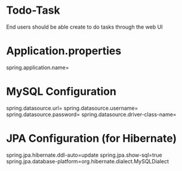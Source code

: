# Todo-Task
End users should be able create to do tasks through the web UI

# Application.properties
spring.application.name=

# MySQL Configuration
spring.datasource.url=
spring.datasource.username=
spring.datasource.password=
spring.datasource.driver-class-name=

# JPA Configuration (for Hibernate)
spring.jpa.hibernate.ddl-auto=update
spring.jpa.show-sql=true
spring.jpa.database-platform=org.hibernate.dialect.MySQLDialect
